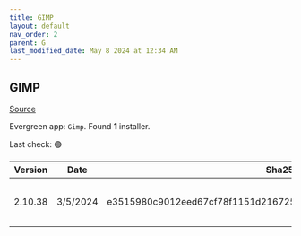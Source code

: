 ```yaml
---
title: GIMP
layout: default
nav_order: 2
parent: G
last_modified_date: May 8 2024 at 12:34 AM
---
```


## GIMP

[Source](https://www.gimp.org/)

Evergreen app: `Gimp`. Found **1** installer.

Last check: 🟢

| Version | Date     | Sha256                                                           | URI                                                                                                                                                                        |
| ------- | -------- | ---------------------------------------------------------------- | -------------------------------------------------------------------------------------------------------------------------------------------------------------------------- |
| 2.10.38 | 3/5/2024 | e3515980c9012eed67cf78f1151d216725529e95676c16f5ff7478d46230ddab | [https://mirrors.ocf.berkeley.edu/gimp/pub/gimp/v2.10/windows/gimp-2.10.38-setup.exe](https://mirrors.ocf.berkeley.edu/gimp/pub/gimp/v2.10/windows/gimp-2.10.38-setup.exe) |
